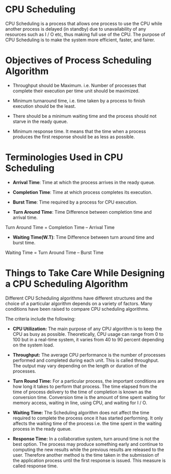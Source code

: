 # CPU Scheduling

 CPU Scheduling is a process that allows one process to use the CPU while another process is delayed (in standby) due to unavailability of any resources such as I / O etc, thus making full use of the CPU. The purpose of CPU Scheduling is to make the system more efficient, faster, and fairer.

# Objectives of Process Scheduling Algorithm

- Throughput should be Maximum. i.e. Number of processes that complete their execution per time unit should be maximized.

- Minimum turnaround time, i.e. time taken by a process to finish execution should be the least.

- There should be a minimum waiting time and the process should not starve in the ready queue.

- Minimum response time. It means that the time when a process produces the first response should be as less as possible.

# Terminologies Used in CPU Scheduling

- **Arrival Time**: Time at which the process arrives in the ready queue.

- **Completion Time**: Time at which process completes its execution.

- **Burst Time**: Time required by a process for CPU execution.

- **Turn Around Time**: Time Difference between completion time and arrival time.

Turn Around Time = Completion Time  –  Arrival Time

- **Waiting Time(W.T)**: Time Difference between turn around time and burst time.

Waiting Time = Turn Around Time  –  Burst Time

# Things to Take Care While Designing a CPU Scheduling Algorithm

Different CPU Scheduling algorithms have different structures and the choice of a particular algorithm depends on a variety of factors. Many conditions have been raised to compare CPU scheduling algorithms.

The criteria include the following: 

- **CPU Utilization:** The main purpose of any CPU algorithm is to keep the CPU as busy as possible. Theoretically, CPU usage can range from 0 to 100 but in a real-time system, it varies from 40 to 90 percent depending on the system load.

- **Throughput:** The average CPU performance is the number of processes performed and completed during each unit. This is called throughput. The output may vary depending on the length or duration of the processes.

- **Turn Round Time:** For a particular process, the important conditions are how long it takes to perform that process. The time elapsed from the time of process delivery to the time of completion is known as the conversion time. Conversion time is the amount of time spent waiting for memory access, waiting in line, using CPU, and waiting for I / O.

- **Waiting Time:** The Scheduling algorithm does not affect the time required to complete the process once it has started performing. It only affects the waiting time of the process i.e. the time spent in the waiting process in the ready queue.

- **Response Time:** In a collaborative system, turn around time is not the best option. The process may produce something early and continue to computing the new results while the previous results are released to the user. Therefore another method is the time taken in the submission of the application process until the first response is issued. This measure is called response time.